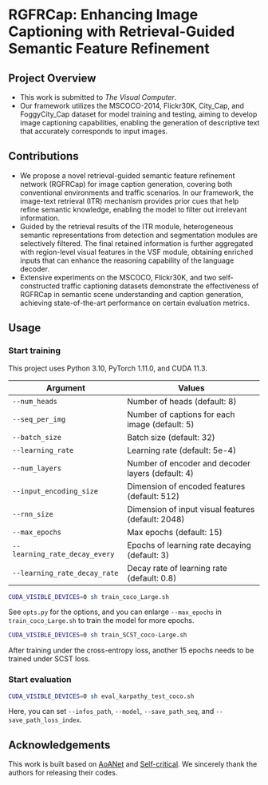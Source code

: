 # RGFRCap: Enhancing Image Captioning with Retrieval-Guided Semantic Feature Refinement


## Project Overview
- This work is submitted to *The Visual Computer*.
- Our framework utilizes the MSCOCO-2014, Flickr30K, City_Cap, and FoggyCity_Cap dataset for model training and testing, aiming to develop image captioning capabilities, enabling the generation of descriptive text that accurately corresponds to input images.
  


## Contributions
- We propose a novel retrieval-guided semantic feature refinement network (RGFRCap) for image caption generation, covering both conventional environments and traffic scenarios. In our framework, the image-text retrieval (ITR) mechanism provides prior cues that help refine semantic knowledge, enabling the model to filter out irrelevant information.
- Guided by the retrieval results of the ITR module, heterogeneous semantic representations from detection and segmentation modules are selectively filtered. The final retained information is further aggregated with region-level visual features in the VSF module, obtaining enriched inputs that can enhance the reasoning capability of the language decoder.
- Extensive experiments on the MSCOCO, Flickr30K, and two self-constructed traffic captioning datasets demonstrate the effectiveness of RGFRCap in semantic scene understanding and caption generation, achieving state-of-the-art performance on certain evaluation metrics.

## Usage

### Start training
This project uses Python 3.10, PyTorch 1.11.0, and CUDA 11.3.


 | Argument | Values |
|------|------|
| `--num_heads`| Number of heads (default: 8) |
| `--seq_per_img` | Number of captions for each image (default: 5) |
| `--batch_size` | Batch size (default: 32) |
| `--learning_rate` | Learning rate (default: 5e-4) |
| `--num_layers` | Number of encoder and decoder layers (default: 4) |
| `--input_encoding_size` | Dimension of encoded features (default: 512) |
| `--rnn_size` | Dimension of input visual features (default: 2048) |
| `--max_epochs` | Max epochs (default: 15) |
| `--learning_rate_decay_every` | Epochs of learning rate decaying (default: 3) |
| `--learning_rate_decay_rate` | Decay rate of learning rate (default: 0.8) |




```bash
CUDA_VISIBLE_DEVICES=0 sh train_coco_Large.sh
```

See `opts.py` for the options, and you can enlarge `--max_epochs` in `train_coco_Large.sh` to train the model for more epochs.

```bash
CUDA_VISIBLE_DEVICES=0 sh train_SCST_coco-Large.sh
```

After training under the cross-entropy loss, another 15 epochs needs to be trained under SCST loss.



### Start evaluation
```bash
CUDA_VISIBLE_DEVICES=0 sh eval_karpathy_test_coco.sh
```

Here, you can set `--infos_path`, `--model`, `--save_path_seq`, and `--save_path_loss_index`.



## Acknowledgements
This work is built based on [AoANet](https://github.com/husthuaan/AoANet) and [Self-critical](https://github.com/ruotianluo/self-critical.pytorch).
We sincerely thank the authors for releasing their codes.




